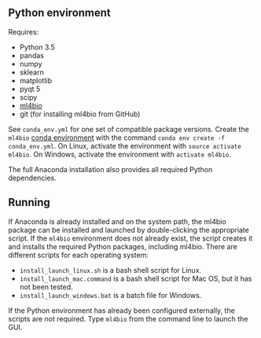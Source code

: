 ## Python environment

Requires:
- Python 3.5
- pandas
- numpy
- sklearn
- matplotlib
- pyqt 5
- scipy
- [ml4bio](https://github.com/gitter-lab/ml4bio)
- git (for installing ml4bio from GitHub)

See `conda_env.yml` for one set of compatible package versions.
Create the `ml4bio` [conda environment](https://conda.io/docs/user-guide/tasks/manage-environments.html) with the command `conda env create -f conda_env.yml`.
On Linux, activate the environment with `source activate ml4bio`.
On Windows, activate the environment with `activate ml4bio`.

The full Anaconda installation also provides all required Python dependencies.

## Running

If Anaconda is already installed and on the system path, the ml4bio package can be installed and launched by double-clicking the appropriate script.
If the `ml4bio` environment does not already exist, the script creates it and installs the required Python packages, including ml4bio.
There are different scripts for each operating system:
- `install_launch_linux.sh` is a bash shell script for Linux.
- `install_launch_mac.command` is a bash shell script for Mac OS, but it has not been tested.
- `install_launch_windows.bat` is a batch file for Windows.

If the Python environment has already been configured externally, the scripts are not required.
Type `ml4bio` from the command line to launch the GUI.
